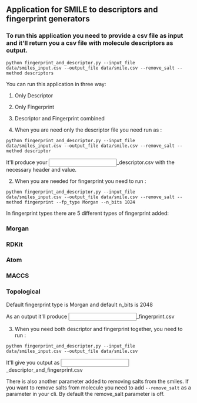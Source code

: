 ## Application for SMILE to descriptors and fingerprint generators

### To run this application you need to provide a csv file as input and it'll return you a csv file with molecule descriptors as output.

`
python fingerprint_and_descriptor.py --input_file data/smiles_input.csv --output_file data/smile.csv --remove_salt --method descriptors
`

You can run this application in three way:

1. Only Descriptor
2. Only Fingerprint
3. Descriptor and Fingerprint combined

1. When you are need only the descriptor file you need run as :

`python fingerprint_and_descriptor.py --input_file data/smiles_input.csv --output_file data/smile.csv --remove_salt --method descriptor`

It'll produce your <input filename>_descriptor.csv with the necessary header and value. 

2. When you are needed for fingerprint you need to run :

`python fingerprint_and_descriptor.py --input_file data/smiles_input.csv --output_file data/smile.csv --remove_salt --method fingerprint --fp_type Morgan --n_bits 1024`

In fingerprint types there are 5 different types of fingerprint added:
### Morgan
### RDKit
### Atom
### MACCS
### Topological
Default fingerprint type is Morgan and default n_bits is 2048

As an output it'll produce <input filename>_fingerprint.csv

3. When you need both descriptor and fingerprint together, you need to run :

`python fingerprint_and_descriptor.py --input_file data/smiles_input.csv --output_file data/smile.csv`

It'll give you output as <input filename>_descriptor_and_fingerprint.csv



There is also another parameter added to removing salts from the smiles. If you want to remove salts from molecule you need to add `--remove_salt` as a parameter in your cli. By default the remove_salt parameter is off. 



